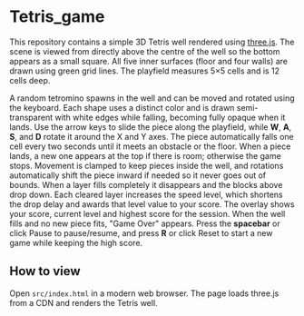 # Tetris_game

This repository contains a simple 3D Tetris well rendered using [three.js](https://threejs.org/). The scene is viewed from directly above the centre of the well so the bottom appears as a small square. All five inner surfaces (floor and four walls) are drawn using green grid lines. The playfield measures 5×5 cells and is 12 cells deep.

A random tetromino spawns in the well and can be moved and rotated using the keyboard. Each shape uses a distinct color and is drawn semi-transparent with white edges while falling, becoming fully opaque when it lands. Use the arrow keys to slide the piece along the playfield, while **W**, **A**, **S**, and **D** rotate it around the X and Y axes. The piece automatically falls one cell every two seconds until it meets an obstacle or the floor. When a piece lands, a new one appears at the top if there is room; otherwise the game stops. Movement is clamped to keep pieces inside the well, and rotations automatically shift the piece inward if needed so it never goes out of bounds. When a layer fills completely it disappears and the blocks above drop down. Each cleared layer increases the speed level, which shortens the drop delay and awards that level value to your score. The overlay shows your score, current level and highest score for the session. When the well fills and no new piece fits, "Game Over" appears. Press the **spacebar** or click Pause to pause/resume, and press **R** or click Reset to start a new game while keeping the high score.

## How to view

Open `src/index.html` in a modern web browser. The page loads three.js from a CDN and renders the Tetris well.
